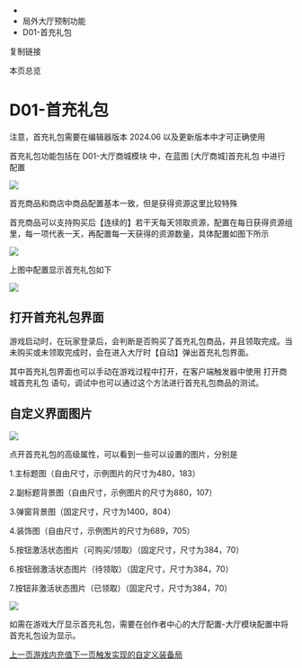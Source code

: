   * [](/)
  * 局外大厅预制功能
  * D01-首充礼包

复制链接

本页总览

# D01-首充礼包

注意，首充礼包需要在编辑器版本 2024.06 以及更新版本中才可正确使用

首充礼包功能包括在 D01-大厅商城模块 中，在蓝图 [大厅商城]首充礼包 中进行配置

![](/assets/images/1-3e9dfcc73dd34d4d72af07237b719500.png)

首充商品和商店中商品配置基本一致，但是获得资源这里比较特殊

首充商品可以支持购买后【连续的】若干天每天领取资源，配置在每日获得资源组里，每一项代表一天，再配置每一天获得的资源数量，具体配置如图下所示

![](/assets/images/2-7bd56a99554e4109b6900c281e5025da.png)

上图中配置显示首充礼包如下

![](/assets/images/3-363638423be11a2c1d2631761821a2bc.png)

## 打开首充礼包界面[​](/Manual/Homepage/FisrtGift#打开首充礼包界面 "打开首充礼包界面的直接链接")

游戏启动时，在玩家登录后，会判断是否购买了首充礼包商品，并且领取完成。当未购买或未领取完成时，会在进入大厅时【自动】弹出首充礼包界面。

其中首充礼包界面也可以手动在游戏过程中打开，在客户端触发器中使用 打开商城首充礼包 语句，调试中也可以通过这个方法进行首充礼包商品的测试。

## 自定义界面图片[​](/Manual/Homepage/FisrtGift#自定义界面图片 "自定义界面图片的直接链接")

![](/assets/images/5-3a2a1663a0e23ac407ea3c3f46388ef2.png)

点开首充礼包的高级属性，可以看到一些可以设置的图片，分别是

1.主标题图（自由尺寸，示例图片的尺寸为480，183）

2.副标题背景图（自由尺寸，示例图片的尺寸为880，107）

3.弹窗背景图（固定尺寸，尺寸为1400，804）

4.装饰图（自由尺寸，示例图片的尺寸为689，705）

5.按钮激活状态图片（可购买/领取）（固定尺寸，尺寸为384，70）

6.按钮弱激活状态图片（待领取）（固定尺寸，尺寸为384，70）

7.按钮非激活状态图片（已领取）（固定尺寸，尺寸为384，70）

![](/assets/images/4-d0a6afb9518cd8f93e370b5637281402.png)

如需在游戏大厅显示首充礼包，需要在创作者中心的大厅配置-大厅模块配置中将首充礼包设为显示。

[上一页游戏内充值](/Manual/Homepage/Charge)[下一页触发实现的自定义装备局](/Manual/Homepage/TriggerEquipmentMode)


